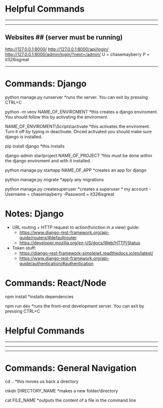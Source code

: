 # Helpful Commands
-------------------
-------------------
## Websites ## (server must be running)
http://127.0.0.1:8000/
http://127.0.0.1:8000/api/login/
http://127.0.0.1:8000/admin/login/?next=/admin/ 
    U = chasemayberry
    P = it326isgreat


-------------------
# Commands: Django
python manage.py runserver
    *runs the server. You can exit by pressing CTRL+C 

python -m venv NAME_OF_ENVIROMENT
    *this creates a django enviroment. You should follow this by activating the enviroment.

NAME_OF_ENVIROMENT\Scripts\activate
    *this activates the enviroment. Turn it off by typing in deactivate. Onced activated you should make sure django is installed.

pip install django
    *this installs

django-admin startproject NAME_OF_PROJECT
    *this must be done within the django enviroment and with it installed. 

python manage.py startapp NAME_OF_APP
    *creates an app for django

python manage.py migrate
    *apply any migrations 

python manage.py createsuperuser
    *creates a superuser
    * my account
    -Username = chasemayberry
    -Password = it326isgreat
# Notes: Django
- URL routing + HTTP request to action(function in a view) guide:
    - https://www.django-rest-framework.org/api-guide/routers/#defaultrouter
    - https://developer.mozilla.org/en-US/docs/Web/HTTP/Status
- Token stuff: 
    - https://django-rest-framework-simplejwt.readthedocs.io/en/latest/
    - https://www.django-rest-framework.org/api-guide/authentication/#authentication


# Commands: React/Node
npm install
    *installs dependencies

npm run dev
    *runs the front-end development server. You can exit by pressing CTRL+C



# Helpful Commands
-------------------
-------------------
-------------------
# Commands: General Navigation
cd .. 
    *this moves us back a directory

mkdir DIRECTORY_NAME
    *makes a new folder/directory

cat FILE_NAME
    *outputs the content of a file in the command line




